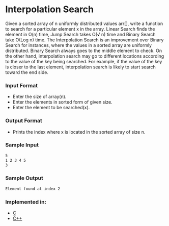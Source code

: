﻿# Interpolation Search

<p>Given a sorted array of n uniformly distributed values arr[], write a function to search for a particular element x in the array.
Linear Search finds the element in O(n) time, Jump Search takes O(√ n) time and Binary Search take O(Log n) time.
The Interpolation Search is an improvement over Binary Search for instances, where the values in a sorted array are uniformly distributed. Binary Search always goes to the middle element to check. On the other hand, interpolation search may go to different locations according to the value of the key being searched. For example, if the value of the key is closer to the last element, interpolation search is likely to start search toward the end side. </p>

### Input Format

* Enter the size  of array(n).
* Enter the elements in sorted form of given size.
* Enter the element to be searched(x).


### Output Format

* Prints the index where x is located in the sorted array of size n.

### Sample Input
```sh
5
1 2 3 4 5
3
```

### Sample Output
```sh
Element found at index 2
```

### Implemented in:

- [C](Interpolation_search.c)
- [C++](Interpolation_search.cpp)
